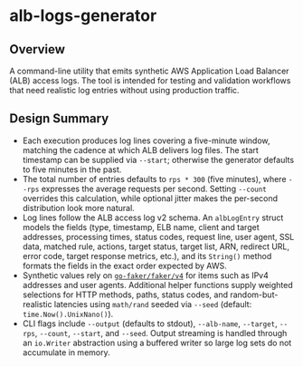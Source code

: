# alb-logs-generator

## Overview

A command-line utility that emits synthetic AWS Application Load Balancer (ALB) access logs. The tool is intended for testing and validation workflows that need realistic log entries without using production traffic.

## Design Summary

- Each execution produces log lines covering a five-minute window, matching the cadence at which ALB delivers log files. The start timestamp can be supplied via `--start`; otherwise the generator defaults to five minutes in the past.
- The total number of entries defaults to `rps * 300` (five minutes), where `--rps` expresses the average requests per second. Setting `--count` overrides this calculation, while optional jitter makes the per-second distribution look more natural.
- Log lines follow the ALB access log v2 schema. An `albLogEntry` struct models the fields (type, timestamp, ELB name, client and target addresses, processing times, status codes, request line, user agent, SSL data, matched rule, actions, target status, target list, ARN, redirect URL, error code, target response metrics, etc.), and its `String()` method formats the fields in the exact order expected by AWS.
- Synthetic values rely on [`go-faker/faker/v4`](https://github.com/go-faker/faker) for items such as IPv4 addresses and user agents. Additional helper functions supply weighted selections for HTTP methods, paths, status codes, and random-but-realistic latencies using `math/rand` seeded via `--seed` (default: `time.Now().UnixNano()`).
- CLI flags include `--output` (defaults to stdout), `--alb-name`, `--target`, `--rps`, `--count`, `--start`, and `--seed`. Output streaming is handled through an `io.Writer` abstraction using a buffered writer so large log sets do not accumulate in memory.

